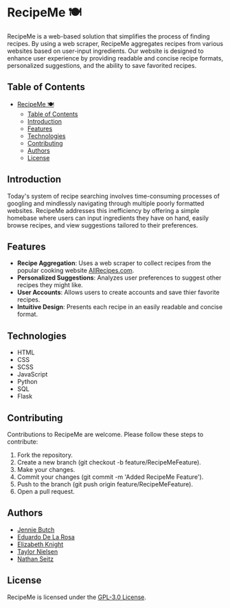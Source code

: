 # RecipeMe 🍽️

RecipeMe is a web-based solution that simplifies the process of finding recipes. By using a web scraper, RecipeMe aggregates recipes from various websites based on user-input ingredients. Our website is designed to enhance user experience by providing readable and concise recipe formats, personalized suggestions, and the ability to save favorited recipes.

## Table of Contents

- [RecipeMe 🍽️](#recipeme-️)
  - [Table of Contents](#table-of-contents)
  - [Introduction](#introduction)
  - [Features](#features)
  - [Technologies](#technologies)
  - [Contributing](#contributing)
  - [Authors](#authors)
  - [License](#license)

## Introduction

Today's system of recipe searching involves time-consuming processes of googling and mindlessly navigating through multiple poorly formatted websites. RecipeMe addresses this inefficiency by offering a simple homebase where users can input ingredients they have on hand, easily browse recipes, and view suggestions tailored to their preferences.

## Features

- **Recipe Aggregation**: Uses a web scraper to collect recipes from the popular cooking website [AllRecipes.com](https://www.allrecipes.com).
- **Personalized Suggestions**: Analyzes user preferences to suggest other recipes they might like.
- **User Accounts**: Allows users to create accounts and save thier favorite recipes.
- **Intuitive Design**: Presents each recipe in an easily readable and concise format.

## Technologies

- HTML
- CSS
- SCSS
- JavaScript
- Python
- SQL
- Flask

## Contributing

Contributions to RecipeMe are welcome. Please follow these steps to contribute:

1. Fork the repository.
2. Create a new branch (git checkout -b feature/RecipeMeFeature).
3. Make your changes.
4. Commit your changes (git commit -m 'Added RecipeMe Feature').
5. Push to the branch (git push origin feature/RecipeMeFeature).
6. Open a pull request.

## Authors

- [Jennie Butch](https://github.com/JEN5812)
- [Eduardo De La Rosa](https://github.com/EduardoDeLaR)
- [Elizabeth Knight](https://github.com/plii32)
- [Taylor Nielsen](https://github.com/tn334)
- [Nathan Seitz](https://github.com/NathanSeitz)

## License

RecipeMe is licensed under the [GPL-3.0 License](https://github.com/tn334/RecipeMe/blob/main/LICENSE).

